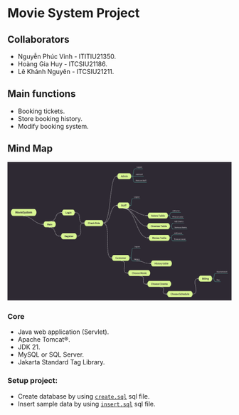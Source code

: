 # Movie System Project

## Collaborators
- Nguyễn Phúc Vinh - ITITIU21350.
- Hoàng Gia Huy - ITCSIU21186.
- Lê Khánh Nguyên - ITCSIU21211.

## Main functions

- Booking tickets.
- Store booking history.
- Modify booking system.

## Mind Map

![Mind Map](./images/MovieSystem.png)

### Core

- Java web application (Servlet).
- Apache Tomcat®.
- JDK 21.
- MySQL or SQL Server.
- Jakarta Standard Tag Library.

### Setup project:

- Create database by using [`create.sql`](./lib/sql/create.sql) sql file.
- Insert sample data by using [`insert.sql`](./lib/sql/insert.sql) sql file.